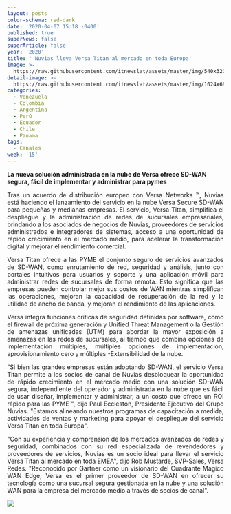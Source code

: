 ```yaml
---
layout: posts
color-schema: red-dark
date: '2020-04-07 15:18 -0400'
published: true
superNews: false
superArticle: false
year: '2020'
title: ' Nuvias lleva Versa Titan al mercado en toda Europa'
image: >-
  https://raw.githubusercontent.com/itnewslat/assets/master/img/540x320/Redes-inteligentes-cisco-p.jpg
detail-image: >-
  https://raw.githubusercontent.com/itnewslat/assets/master/img/1024x680/Redes-inteligentes-cisco-g.jpg
categories:
  - Venezuela
  - Colombia
  - Argentina
  - Perú
  - Ecuador
  - Chile
  - Panama
tags:
  - Canales
week: '15'
---
```

**La nueva solución administrada en la nube de Versa ofrece SD-WAN segura, fácil de implementar y administrar para pymes**

<p style="text-align: justify;">Tras un acuerdo de distribución europeo con Versa Networks ™, Nuvias está haciendo el lanzamiento del servicio en la nube Versa Secure SD-WAN para pequeñas y medianas empresas. El servicio, Versa Titan, simplifica el despliegue y la administración de redes de sucursales empresariales, brindando a los asociados de negocios de Nuvias, proveedores de servicios administrados e integradores de sistemas, acceso a una oportunidad de rápido crecimiento en el mercado medio, para acelerar la transformación digital y mejorar el rendimiento comercial.</p>

<p style="text-align: justify;">Versa Titan ofrece a las PYME el conjunto seguro de servicios avanzados de SD-WAN, como enrutamiento de red, seguridad y análisis, junto con portales intuitivos para usuarios y soporte y una aplicación móvil para administrar redes de sucursales de forma remota. Esto significa que las empresas pueden controlar mejor sus costos de WAN mientras simplifican las operaciones, mejoran la capacidad de recuperación de la red y la utilidad de ancho de banda, y mejoran el rendimiento de las aplicaciones.</p>

<p style="text-align: justify;">Versa integra funciones críticas de seguridad definidas por software, como el firewall de próxima generación y Unified Threat Management o la Gestión de amenazas unificadas (UTM) para abordar la mayor exposición a amenazas en las redes de sucursales, al tiempo que combina opciones de implementación múltiples, múltiples opciones de implementación, aprovisionamiento cero y múltiples -Extensibilidad de la nube.</p>

<p style="text-align: justify;">“Si bien las grandes empresas están adoptando SD-WAN, el servicio Versa Titan permite a los socios de canal de Nuvias desbloquear la oportunidad de rápido crecimiento en el mercado medio con una solución SD-WAN segura, independiente del operador y administrada en la nube que es fácil de usar diseñar, implementar y administrar, a un costo que ofrece un ROI rápido para las PYME ", dijo Paul Eccleston, Presidente Ejecutivo del Grupo Nuvias. "Estamos alineando nuestros programas de capacitación a medida, actividades de ventas y marketing para apoyar el despliegue del servicio Versa Titan en toda Europa".</p>

<p style="text-align: justify;">"Con su experiencia y comprensión de los mercados avanzados de redes y seguridad, combinados con su red especializada de revendedores y proveedores de servicios, Nuvias es un socio ideal para llevar el servicio Versa Titan al mercado en toda EMEA", dijo Rob Mustarde, SVP-Sales, Versa Redes. "Reconocido por Gartner como un visionario del Cuadrante Mágico WAN Edge, Versa es el primer proveedor de SD-WAN en ofrecer su tecnología como una sucursal segura gestionada en la nube y una solución WAN para la empresa del mercado medio a través de socios de canal".</p>

<img src="https://tracker.metricool.com/c3po.jpg?hash=56f88a41e39ab42c063cc51676587a04"/>
